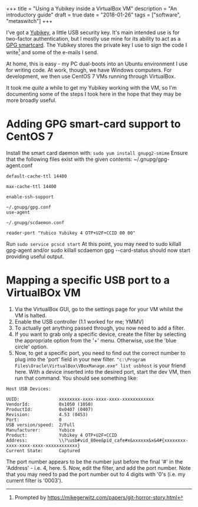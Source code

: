 +++
title = "Using a Yubikey inside a VirtualBox VM"
description = "An introductory guide"
draft = true
date = "2018-01-26"
tags = ["software", "metaswitch"]
+++

I've got a [Yubikey](https://www.yubico.com/product/yubikey-4-series/), a little USB security key. It's main intended use is for two-factor authentication, but I mostly use mine for its ability to act as a [GPG smartcard](https://wiki.gnupg.org/SmartCard). The Yubikey stores the private key I use to sign the code I write[^1] and some of the e-mails I send.

[^1]: Prompted by https://mikegerwitz.com/papers/git-horror-story.html

At home, this is easy - my PC dual-boots into an Ubuntu environment I use for writing code. At work, though, we have Windows computers. For development, we then use CentOS 7 VMs running through VirtualBox.

It took me _quite_ a while to get my Yubikey working with the VM, so I'm documenting some of the steps I took here in the hope that they may be more broadly useful.

# Adding GPG smart-card support to CentOS 7

Install the smart card daemon with: `sudo yum install gnupg2-smime`
Ensure that the following files exist with the given contents:
    ~/.gnupg/gpg-agent.conf

    default-cache-ttl 14400

    max-cache-ttl 14400

    enable-ssh-support

    ~/.gnupg/gpg.conf
    use-agent

    ~/.gnupg/scdaemon.conf

    reader-port "Yubico Yubikey 4 OTP+U2F+CCID 00 00"
Run `sudo service pcscd start`
At this point, you may need to sudo killall gpg-agent and/or sudo killall scdaemon
gpg --card-status should now start providing useful output.

# Mapping a specific USB port to a VirtualBOx VM

1. Via the VirtualBox GUI, go to the settings page for your VM whilst the VM is halted.
2. Enable the USB controller (1.1 worked for me; YMMV)
3. To actually get anything passed through, you now need to add a filter.
  1. If you want to grab only a specific device, create the filter by selecting the appropriate option from the '+' menu. Otherwise, use the 'blue circle' option.
4. Now, to get a specific port, you need to find out the correct number to plug into the 'port' field in your new filter. `"c:\Program Files\Oracle\VirtualBox\VBoxManage.exe" list usbhost` is your friend here. With a device inserted into the desired port, start the dev VM, then run that command. You should see something like:
```
Host USB Devices:

UUID:               xxxxxxxx-xxxx-xxxx-xxxx-xxxxxxxxxxxx
VendorId:           0x1050 (1050)
ProductId:          0x0407 (0407)
Revision:           4.53 (0453)
Port:               0
USB version/speed:  2/Full
Manufacturer:       Yubico
Product:            Yubikey 4 OTP+U2F+CCID
Address:            \\?\usb#vid_80ee&pid_cafe#x&xxxxxx&x&4#{xxxxxxxx-xxxx-xxxx-xxxx-xxxxxxxxxxxx}
Current State:      Captured
```
The port number appears to be the number just before the final '#' in the 'Address' - i.e. 4, here.
5. Now, edit the filter, and add the port number. Note that you may need to pad the port number out to 4 digits with '0's (i.e. my current filter is '0003').
